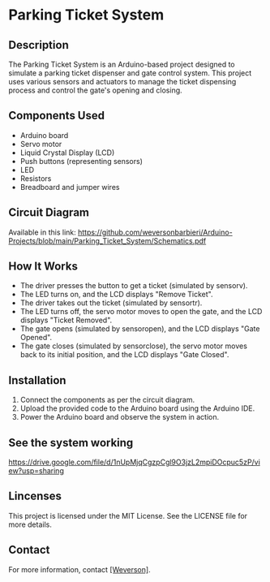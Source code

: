 # Parking Ticket System

## Description

The Parking Ticket System is an Arduino-based project designed to simulate a parking ticket dispenser and gate control system. This project uses various sensors and actuators to manage the ticket dispensing process and control the gate's opening and closing.

## Components Used

- Arduino board
- Servo motor
- Liquid Crystal Display (LCD)
- Push buttons (representing sensors)
- LED
- Resistors
- Breadboard and jumper wires

## Circuit Diagram

Available in this link: https://github.com/weversonbarbieri/Arduino-Projects/blob/main/Parking_Ticket_System/Schematics.pdf

## How It Works
  - The driver presses the button to get a ticket (simulated by sensorv).
  - The LED turns on, and the LCD displays "Remove Ticket".
  - The driver takes out the ticket (simulated by sensortr).
  - The LED turns off, the servo motor moves to open the gate, and the LCD displays "Ticket Removed".
  - The gate opens (simulated by sensoropen), and the LCD displays "Gate Opened".
  - The gate closes (simulated by sensorclose), the servo motor moves back to its initial position, and the LCD displays "Gate Closed".

## Installation
   1. Connect the components as per the circuit diagram.
   2. Upload the provided code to the Arduino board using the Arduino IDE.
   3. Power the Arduino board and observe the system in action.

## See the system working

https://drive.google.com/file/d/1nUpMjqCgzpCgl9O3jzL2mpiDOcpuc5zP/view?usp=sharing

## Lincenses

This project is licensed under the MIT License. See the LICENSE file for more details.


## Contact

For more information, contact [\[Weverson\]](https://github.com/weversonbarbieri).